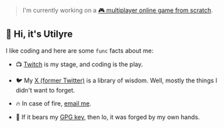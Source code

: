 > I'm currently working on a
> [🎮 multiplayer online game from scratch][multiplayer].

## 👋 Hi, it's Utilyre

I like coding and here are some `func` facts about me:

- 📺 [Twitch][twitch] is my stage, and coding is the play.

- 🐦 My [X (former Twitter)][x] is a library of wisdom. Well, mostly the things I
didn't want to forget.

- 🔥 In case of fire, [email me][email].

- 🔑 If it bears my [GPG key][gpg], then lo, it was forged by my own hands.

[multiplayer]: https://github.com/utilyre/multiplayer
[twitch]: https://twitch.tv/utilyre
[x]: https://x.com/utilyre
[email]: mailto:utilyre@gmail.com
[gpg]: https://github.com/utilyre.gpg
